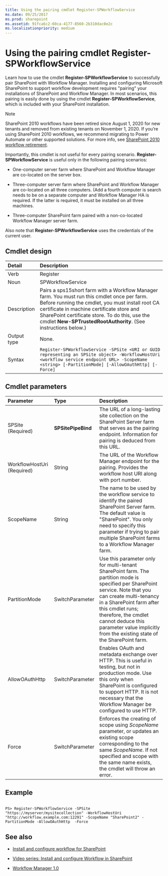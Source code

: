 ```yaml
---
title: Using the pairing cmdlet Register-SPWorkflowService
ms.date: 09/25/2017
ms.prod: sharepoint
ms.assetid: 91fca6c2-60ca-4177-8560-2b310dac0e2c
ms.localizationpriority: medium
---
```




# Using the pairing cmdlet Register-SPWorkflowService
Learn how to use the cmdlet **Register-SPWorkflowService** to successfully pair SharePoint with Workflow Manager.
Installing and configuring Microsoft SharePoint to support workflow development requires "pairing" your installations of SharePoint and Workflow Manager. In most scenarios, this pairing is easily done by using the cmdlet **Register-SPWorkflowService**, which is included with your SharePoint installation.
  
> [!NOTE]
> SharePoint 2010 workflows have been retired since August 1, 2020 for new tenants and removed from existing tenants on November 1, 2020. If you’re using SharePoint 2010 workflows, we recommend migrating to Power Automate or other supported solutions. For more info, see [SharePoint 2010 workflow retirement](https://support.microsoft.com/office/sharepoint-2010-workflow-retirement-1ca3fff8-9985-410a-85aa-8120f626965f).

Importantly, this cmdlet is not useful for every pairing scenario. **Register-SPWorkflowService** is useful only in the following pairing scenarios:
- One-computer server farm where SharePoint and Workflow Manager are co-located on the server box.
    
  
- Three-computer server farm where SharePoint and Workflow Manager are co-located on all three computers. (Add a fourth computer is search needs to be on a separate computer and Workflow Manager HA is required. If the latter is required, it must be installed on all three machines.
    
  
- Three-computer SharePoint farm paired with a non-co-located Workflow Manager server farm.
    
  
Also note that **Register-SPWorkflowService** uses the credentials of the current user.
## Cmdlet design





|**Detail**|**Description**|
|:-----|:-----|
|Verb  <br/> |Register  <br/> |
|Noun  <br/> |SPWorkflowService  <br/> |
|Description  <br/> |Pairs a sps15short farm with a Workflow Manager farm. You must run this cmdlet once per farm. Before running the cmdlet, you must install root CA certificate in machine certificate store and SharePoint certificate store. To do this, use the cmdlet **New-SPTrustedRootAuthority**. (See instructions below.)  <br/> |
|Output type  <br/> |None.  <br/> |
|Syntax  <br/> | `Register-SPWorkflowService -SPSite <URI or GUID representing an SPSite object> -WorkflowHostUri <workflow service endpoint URL> -ScopeName <string> [-PartitionMode] [-AllowOAuthHttp] [-Force]` <br/> |
   

## Cmdlet parameters



|**Parameter**|**Type**|**Description**|
|:-----|:-----|:-----|
|SPSite          (Required)  <br/> |**SPSitePipeBind** <br/> |The URL of a long-lasting site collection on the SharePoint Server farm that serves as the pairing endpoint. Information for pairing is deduced from this URL.  <br/> |
|WorkflowHostUri          (Required)  <br/> |String  <br/> |The URL of the Workflow Manager endpoint for the pairing. Provides the workflow host URI along with port number.  <br/> |
|ScopeName  <br/> |String  <br/> |The name to be used by the workflow service to identify the paired SharePoint Server farm. The default value is "SharePoint". You only need to specify this parameter if trying to pair multiple SharePoint farms to a Workflow Manager farm.  <br/> |
|PartitionMode  <br/> |SwitchParameter  <br/> |Use this parameter only for multi-tenant SharePoint farm. The partition mode is specified per SharePoint service. Note that you can create multi-tenancy in a SharePoint farm after this cmdlet runs; therefore, the cmdlet cannot deduce this parameter value implicitly from the existing state of the SharePoint farm.  <br/> |
|AllowOAuthHttp  <br/> |SwitchParameter  <br/> |Enables OAuth and metadata exchange over HTTP. This is useful in testing, but not in production mode. Use this only when SharePoint is configured to support HTTP. It is not necessary that the Workflow Manager be configured to use HTTP.  <br/> |
|Force  <br/> |SwitchParameter  <br/> |Enforces the creating of scope using  _ScopeName_ parameter, or updates an existing scope corresponding to the same _ScopeName_. If not specified and scope with the same name exists, the cmdlet will throw an error.  <br/> |
   

## Example


```

PS> Register-SPWorkflowService -SPSite "https://myserver/mysitecollection" -WorkflowHostUri "http://workflow.example.com:12291" -ScopeName "SharePoint2" -PartitionMode -AllowOAuthHttp  -Force
```


## See also
<a name="bk_addresources"> </a>


-  [Install and configure workflow for SharePoint](https://technet.microsoft.com/library/jj658588.aspx)
    
  
-  [Video series: Install and configure Workflow in SharePoint](https://technet.microsoft.com/library/dn201724.aspx)
    
  
-  [Workflow Manager 1.0](https://msdn.microsoft.com/library/jj193528%28Azure.10%29)
    
  
